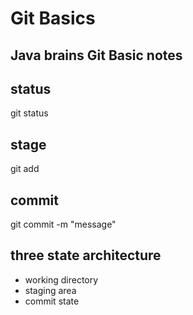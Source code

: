 # Git Basics
## Java brains Git Basic notes

## status 
git status 

## stage 
git add <filename>

## commit 
git commit -m "message"

## three state architecture 
* working directory 
* staging area
* commit state
